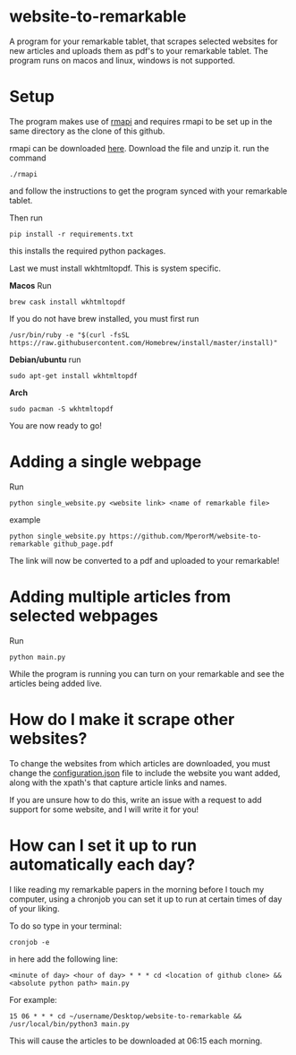 # website-to-remarkable
A program for your remarkable tablet, that scrapes selected websites for new articles and uploads them as pdf's to your remarkable tablet. The program runs on macos and linux, windows is not supported.

# Setup 
The program makes use of [rmapi](https://github.com/juruen/rmapi) and requires rmapi to be set up in the same directory as the clone of this github.

rmapi can be downloaded [here](https://github.com/juruen/rmapi/releases). Download the file and unzip it. run the command

```
./rmapi
```
and follow the instructions to get the program synced with your remarkable tablet.

Then run
```
pip install -r requirements.txt 
```
this installs the required python packages.

Last we must install wkhtmltopdf. This is system specific.

**Macos**
Run
```
brew cask install wkhtmltopdf
```
If you do not have brew installed, you must first run
```
/usr/bin/ruby -e "$(curl -fsSL https://raw.githubusercontent.com/Homebrew/install/master/install)"
```
**Debian/ubuntu**
run
```
sudo apt-get install wkhtmltopdf
```
**Arch**
```
sudo pacman -S wkhtmltopdf
```

You are now ready to go!

# Adding a single webpage
Run
```
python single_website.py <website link> <name of remarkable file>
```
example

```
python single_website.py https://github.com/MperorM/website-to-remarkable github_page.pdf
```

The link will now be converted to a pdf and uploaded to your remarkable!

# Adding multiple articles from selected webpages
Run
```
python main.py
```
While the program is running you can turn on your remarkable and see the articles being added live.

# How do I make it scrape other websites?

To change the websites from which articles are downloaded, you must change the [configuration.json](configuration.json) file to include the website you want added, along with the xpath's that capture article links and names.

If you are unsure how to do this, write an issue with a request to add support for some website, and I will write it for you!

# How can I set it up to run automatically each day?
I like reading my remarkable papers in the morning before I touch my computer, using a chronjob you can set it up to run at certain times of day of your liking.

To do so type in your terminal:

```
cronjob -e
```

in here add the following line:

```
<minute of day> <hour of day> * * * cd <location of github clone> && <absolute python path> main.py
```
For example:
```
15 06 * * * cd ~/username/Desktop/website-to-remarkable && /usr/local/bin/python3 main.py
```
This will cause the articles to be downloaded at 06:15 each morning.
